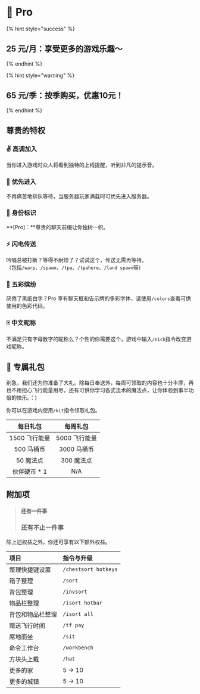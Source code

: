 # 💎 Pro

{% hint style="success" %}
## 25 元/月：享受更多的游戏乐趣～
{% endhint %}

{% hint style="warning" %}
## 65 元/季：按季购买，优惠10元！
{% endhint %}

## 尊贵的特权

### ✌️ **高调加入**

当你进入游戏时众人将看到独特的上线提醒，听到非凡的提示音。

### 💃 **优先进入**

不再痛苦地排队等待，当服务器玩家满载时可优先进入服务器。

### 💎 **身份标识**

**\[Pro\]：**尊贵的聊天前缀让你独树一帜。

### ⚡ **闪电传送**

吟唱总被打断？等得不耐烦了？试试这个，传送无需再等待。  
（包括`/warp`、`/spawn`、`/tpa`、`/tpahere`、`/land spawn`等）

### 🌈 **五彩缤纷**

厌倦了黑纸白字？Pro 享有聊天框和告示牌的多彩字体，请使用`/colors`查看可供使用的色彩代码。

### 🀄 **中文昵称**

不满足只有字母数字的昵称么？个性的你需要这个，游戏中输入`/nick`指令改变游戏昵称。

## 🎁 专属礼包

别急，我们还为你准备了大礼。除每日奉送外，每周可领取的内容也十分丰厚，再也不用担心飞行能量用尽，还有可供你学习各式法术的魔法点，让你体验到事半功倍的快乐。：\)

你可以在游戏内使用`/kit`指令领取礼包。

| 每日礼包 | 每周礼包 |
| :---: | :---: |
| 1500 飞行能量 | 5000 飞行能量 |
| 500 马桶币 | 3000 马桶币 |
| 50 魔法点 | 300 魔法点 |
| 伙伴硬币 \* 1 | N/A |

## 附加项

> #### ~~还有一件事~~
>
> ### **还有不止一件事**

除上述权益之外，你还可享有以下额外权益。

| 项目 | 指令与升级 |
| :--- | :--- |
| 整理快捷键设置 | `/chestsort hotkeys` |
| 箱子整理 | `/sort` |
| 背包整理 | `/invsort` |
| 物品栏整理 | `/isort hotbar` |
| 背包和物品栏整理 | `/isort all` |
| 赠送飞行时间 | `/tf pay` |
| 席地而坐 | `/sit` |
| 命令工作台 | `/workbench` |
| 方块头上戴 | `/hat` |
| 更多的家 | 5 → 10 |
| 更多的城镇 | 5 → 10 |

